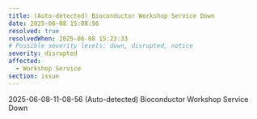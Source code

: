 ```yaml
---
title: (Auto-detected) Bioconductor Workshop Service Down
date: 2025-06-08 15:08:56
resolved: true
resolvedWhen: 2025-06-08 15:23:33
# Possible severity levels: down, disrupted, notice
severity: disrupted
affected:
  - Workshop Service
section: issue
---
```


2025-06-08-11-08-56 (Auto-detected) Bioconductor Workshop Service Down


